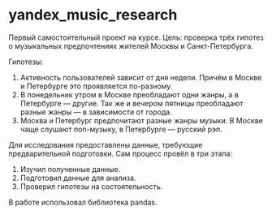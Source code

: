 # yandex_music_research
Первый самостоятельный проект на курсе.
Цель: проверка трёх гипотез о музыкальных предпочтениях жителей Москвы и Санкт-Петербурга. 

Гипотезы: 
1. Активность пользователей зависит от дня недели. Причём в Москве и Петербурге это проявляется по-разному.
2. В понедельник утром в Москве преобладают одни жанры, а в Петербурге — другие. 
Так же и вечером пятницы преобладают разные жанры — в зависимости от города.
3. Москва и Петербург предпочитают разные жанры музыки. В Москве чаще слушают поп-музыку, в Петербурге — русский рэп.

Для исследования предоставлены данные, требующие предварительной подготовки. Сам процесс провёл в три этапа: 
1. Изучил полученные данные.
2. Подготовил данные для анализа.
3. Проверил гипотезы на состоятельность. 

В работе использовал библиотека pandas. 
